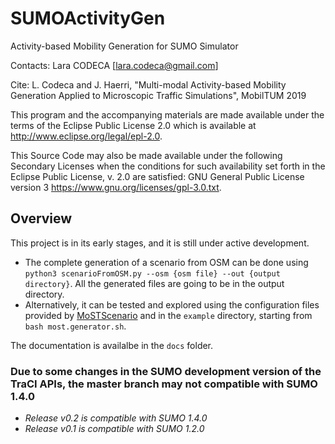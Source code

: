 # SUMOActivityGen

Activity-based Mobility Generation for SUMO Simulator

Contacts: Lara CODECA [lara.codeca@gmail.com]

Cite: L. Codeca and J. Haerri, "Multi-modal Activity-based Mobility Generation Applied to Microscopic Traffic Simulations", MobilTUM 2019

This program and the accompanying materials are made available under the
terms of the Eclipse Public License 2.0 which is available at <http://www.eclipse.org/legal/epl-2.0>.

This Source Code may also be made available under the following Secondary Licenses when the conditions for such availability set forth in the Eclipse Public License, v. 2.0 are satisfied: GNU General Public License version 3 <https://www.gnu.org/licenses/gpl-3.0.txt>.

## Overview

This project is in its early stages, and it is still under active development.

* The complete generation of a scenario from OSM can be done using `python3 scenarioFromOSM.py --osm {osm file} --out {output directory}`. All the generated files are going to be in the output directory.
* Alternatively, it can be tested and explored using the configuration files provided by [MoSTScenario](https://github.com/lcodeca/MoSTScenario) and in the `example` directory, starting from `bash most.generator.sh`.

The documentation is availalbe in the `docs` folder.

### Due to some changes in the SUMO development version of the TraCI APIs, the master branch may not compatible with SUMO 1.4.0

* _Release v0.2 is compatible with SUMO 1.4.0_
* _Release v0.1 is compatible with SUMO 1.2.0_
